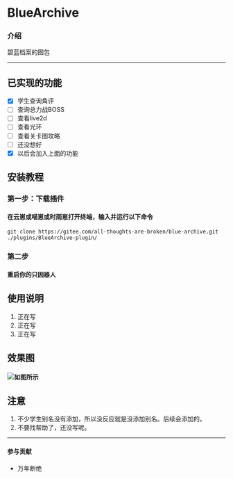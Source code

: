 # **BlueArchive**

### 介绍
碧蓝档案的图包
***
## 已实现的功能
- [x] 学生查询角评
- [ ] 查询总力战BOSS
- [ ] 查看live2d
- [ ] 查看光环
- [ ] 查看关卡图攻略
- [ ] 还没想好
- [x] 以后会加入上面的功能

## 安装教程

###  第一步：下载插件
#### 在云崽或喵崽或时雨崽打开终端，输入并运行以下命令  
```
git clone https://gitee.com/all-thoughts-are-broken/blue-archive.git ./plugins/BlueArchive-plugin/
```
### 第二步
####  重启你的只因器人

## 使用说明

1.  正在写
2.  正在写
3.  正在写

## 效果图
#### ![如图所示](https://i.postimg.cc/gJRGZRHB/5-AF3244-B6-CC83-D038-D5-DEF487-CE9645-A.jpg)


## 注意
1.  不少学生别名没有添加，所以没反应就是没添加别名。后续会添加的。  
2.  不要找帮助了，还没写呢。
***
#### 参与贡献
- 万年断绝



